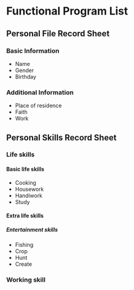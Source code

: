 # Functional Program List

## Personal File Record Sheet

### Basic Information
- Name
- Gender
- Birthday

### Additional Information
- Place of residence
- Faith
- Work

## Personal Skills Record Sheet

### Life skills

#### Basic life skills
- Cooking
- Housework
- Handiwork
- Study

#### Extra life skills

##### Entertainment skills
- Fishing
- Crop
- Hunt
- Create

### Working skill

#### 


